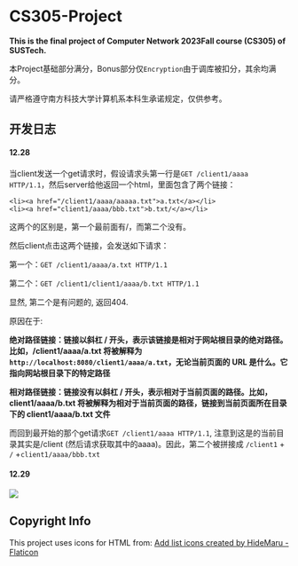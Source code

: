 # CS305-Project

**This is the final project of Computer Network 2023Fall course (CS305) of SUSTech.**

本Project基础部分满分，Bonus部分仅`Encryption`由于调库被扣分，其余均满分。

请严格遵守南方科技大学计算机系本科生承诺规定，仅供参考。

## 开发日志
#### 12.28
当client发送一个get请求时，假设请求头第一行是`GET /client1/aaaa HTTP/1.1`，然后server给他返回一个html，里面包含了两个链接：

```
<li><a href="/client1/aaaa/aaaaa.txt">a.txt</a></li>
<li><a href="client1/aaaa/bbb.txt">b.txt/</a></li>
```

这两个的区别是，第一个最前面有/，而第二个没有。

然后client点击这两个链接，会发送如下请求：

第一个：`GET /client1/aaaa/a.txt HTTP/1.1`

第二个：`GET /client1/client1/aaaa/b.txt HTTP/1.1`

显然, 第二个是有问题的, 返回404.

原因在于:

**绝对路径链接：链接以斜杠 / 开头，表示该链接是相对于网站根目录的绝对路径。比如，/client1/aaaa/a.txt 将被解释为 `http://localhost:8080/client1/aaaa/a.txt`，无论当前页面的 URL 是什么。它指向网站根目录下的特定路径**

**相对路径链接：链接没有以斜杠 / 开头，表示相对于当前页面的路径。比如，client1/aaaa/b.txt 将被解释为相对于当前页面的路径，链接到当前页面所在目录下的 client1/aaaa/b.txt 文件**

而回到最开始的那个get请求`GET /client1/aaaa HTTP/1.1`, 注意到这是的当前目录其实是/client (然后请求获取其中的aaaa)。因此，第二个被拼接成 `/client1` + `/` +`client1/aaaa/bbb.txt`

#### 12.29

![](https://cdn.jsdelivr.net/gh/Evan-Sukhoi/ImageHost@main/img/20231230001248.png)

## Copyright Info
This project uses icons for HTML from:
<a href="https://www.flaticon.com/free-icons/add-list" title="add list icons">Add list icons created by HideMaru - Flaticon</a>

